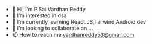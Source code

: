 - 👋 Hi, I’m P.Sai Vardhan Reddy
- 👀 I’m interested in dsa
- 🌱 I’m currently learning React.JS,Tailwind,Android dev
- 💞️ I’m looking to collaborate on ...
- 📫 How to reach me vardhanreddy53@gmail.com

<!---
vardhanreddy53/vardhanreddy53 is a ✨ special ✨ repository because its `README.md` (this file) appears on your GitHub profile.
You can click the Preview link to take a look at your changes.
--->
